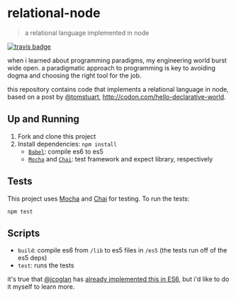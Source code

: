# relational-node
> a relational language implemented in node

[![travis badge](https://travis-ci.org/ashleygwilliams/relational-node.svg)](https://travis-ci.org/ashleygwilliams/relational-node)

when i learned about programming paradigms, my engineering world burst
wide open. a paradigmatic approach to programming is key to avoiding dogma
and choosing the right tool for the job.

this repository contains code that implements a relational language in node,
based on a post by [@tomstuart][2], http://codon.com/hello-declarative-world.

## Up and Running

1. Fork and clone this project
2. Install dependencies: `npm install`
    - [`Babel`][3]: compile es6 to es5
    - [`Mocha`][4] and [`Chai`][5]: test framework and expect library, respectively


## Tests

This project uses [Mocha][4] and [Chai][5] for testing. To run the tests:

```
npm test
```

## Scripts

- `build`: compile es6 from `/lib` to es5 files in `/es5` (the tests run off of the es5 deps)
- `test`: runs the tests 

it's true that [@jcoglan][2] has [already implemented this in ES6][1], but i'd like to
do it myself to learn more.

[1]: https://github.com/jcoglan/kanrens/tree/master/es6
[2]: https://github.com/jcoglan
[3]: https://babeljs.io/
[4]: https://mochajs.org/
[5]: http://chaijs.com/
